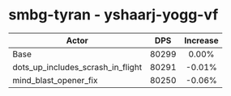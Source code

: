 # smbg-tyran - yshaarj-yogg-vf
| Actor | DPS | Increase |
|---|:---:|:---:|
|Base|80299|0.00%|
|dots_up_includes_scrash_in_flight|80291|-0.01%|
|mind_blast_opener_fix|80250|-0.06%|
